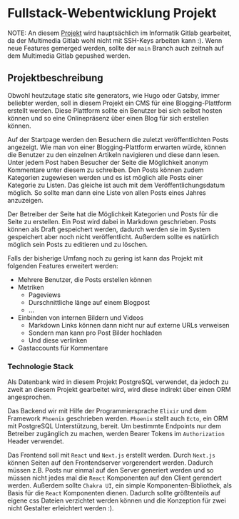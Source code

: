 # Fullstack-Webentwicklung Projekt

NOTE: An diesem [Projekt](https://r-n-d.informatik.hs-augsburg.de:8080/romankol/blogging-plattform)
wird hauptsächlich im Informatik Gitlab gearbeitet,
da der Multimedia Gitlab wohl nicht mit SSH-Keys arbeiten kann :). Wenn neue Features
gemerged werden, sollte der `main` Branch auch zeitnah auf dem Multimedia Gitlab gepushed werden.

## Projektbeschreibung

Obwohl heutzutage static site generators, wie Hugo oder Gatsby,
immer beliebter werden, soll in diesem Projekt ein CMS für eine Blogging-Plattform
erstellt werden. Diese Plattform sollte ein Benutzer bei sich selbst hosten
können und so eine Onlinepräsenz über einen Blog für sich erstellen können.

Auf der Startpage werden den Besuchern die zuletzt veröffentlichten Posts angezeigt.
Wie man von einer Blogging-Plattform erwarten würde, können die Benutzer zu den einzelnen
Artikeln navigieren und diese dann lesen. Unter jedem Post haben Besucher der Seite die Möglichkeit
anonym Kommentare unter diesem zu schreiben. Den Posts können zudem Kategorien zugewiesen werden
und es ist möglich alle Posts einer Kategorie zu Listen. Das gleiche ist auch mit dem Veröffentlichungsdatum
möglich. So sollte man dann eine Liste von allen Posts eines Jahres anzuzeigen.

Der Betreiber der Seite hat die Möglichkeit Kategorien und Posts für die Seite zu erstellen.
Ein Post wird dabei in Markdown geschrieben. Posts können als Draft gespeichert werden,
dadurch werden sie im System gespeichert aber noch nicht veröffentlicht. Außerdem sollte es natürlich möglich
sein Posts zu editieren und zu löschen.

Falls der bisherige Umfang noch zu gering ist kann das Projekt mit folgenden Features erweitert werden:

- Mehrere Benutzer, die Posts erstellen können
- Metriken
  - Pageviews
  - Durschnittliche länge auf einem Blogpost
  - ...
- Einbinden von internen Bildern und Videos
  - Markdown Links können dann nicht nur auf externe URLs verweisen
  - Sondern man kann pro Post Bilder hochladen
  - Und diese verlinken
- Gastaccounts für Kommentare

### Technologie Stack

Als Datenbank wird in diesem Projekt PostgreSQL verwendet, da jedoch zu zweit an diesem Projekt gearbeitet wird,
wird diese indirekt über einen ORM angesprochen.

Das Backend wir mit Hilfe der Programmiersprache `Elixir` und dem Framework `Phoenix` geschrieben werden.
`Phoenix` stellt auch `Ecto`, ein ORM mit PostgreSQL Unterstützung, bereit. Um bestimmte Endpoints nur dem
Betreiber zugänglich zu machen, werden Bearer Tokens im `Authorization` Header verwendet.

Das Frontend soll mit `React` und `Next.js` erstellt werden. Durch `Next.js` können Seiten auf den Frontendserver
vorgerendert werden. Dadurch müssen z.B. Posts nur einmal auf den Server generiert werden und so müssen nicht jedes
mal die `React` Komponenten auf den Client gerendert werden. Außerdem sollte `Chakra UI`, ein simple
Komponenten-Bibliothek, als Basis für die `React` Komponenten dienen. Dadurch sollte größtenteils auf eigene css
Dateien verzichtet werden können und die Konzeption für zwei nicht Gestalter erleichtert werden :).
